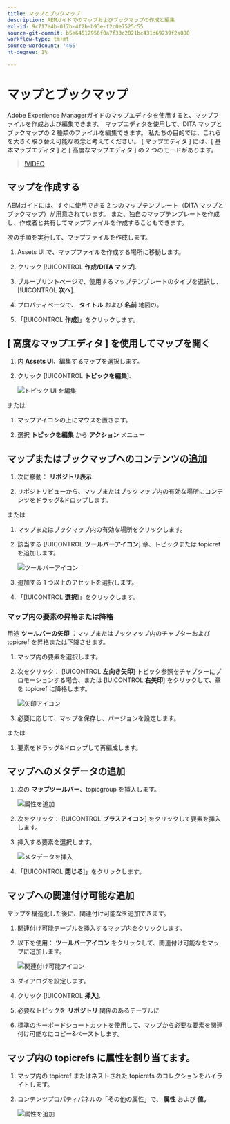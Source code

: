 ```yaml
---
title: マップとブックマップ
description: AEMガイドでのマップおよびブックマップの作成と編集
exl-id: 9c717e4b-017b-4f2b-b93e-f2c0e7525c55
source-git-commit: b5e64512956f0a7f33c2021bc431d69239f2a088
workflow-type: tm+mt
source-wordcount: '465'
ht-degree: 1%

---
```


# マップとブックマップ

Adobe Experience Managerガイドのマップエディタを使用すると、マップファイルを作成および編集できます。 マップエディタを使用して、DITA マップとブックマップの 2 種類のファイルを編集できます。 私たちの目的では、これらを大きく取り替え可能な概念と考えてください。
[ マップエディタ ] には、[ 基本マップエディタ ] と [ 高度なマップエディタ ] の 2 つのモードがあります。

>[!VIDEO](https://video.tv.adobe.com/v/342766)

## マップを作成する

AEMガイドには、すぐに使用できる 2 つのマップテンプレート（DITA マップとブックマップ）が用意されています。 また、独自のマップテンプレートを作成し、作成者と共有してマップファイルを作成することもできます。

次の手順を実行して、マップファイルを作成します。

1. Assets UI で、マップファイルを作成する場所に移動します。

2. クリック [!UICONTROL **作成/DITA マップ**].

3. ブループリントページで、使用するマップテンプレートのタイプを選択し、 [!UICONTROL **次へ**].

4. プロパティページで、 **タイトル** および **名前** 地図の。

5. 「[!UICONTROL **作成**]」をクリックします。

## [ 高度なマップエディタ ] を使用してマップを開く

1. 内 **Assets UI**、編集するマップを選択します。

2. クリック [!UICONTROL **トピックを編集**].

   ![トピック UI を編集](images/lesson-14/edit-topics.png)

または

1. マップアイコンの上にマウスを置きます。

2. 選択 **トピックを編集** から **アクション** メニュー


## マップまたはブックマップへのコンテンツの追加

1. 次に移動： **リポジトリ表示**.

2. リポジトリビューから、マップまたはブックマップ内の有効な場所にコンテンツをドラッグ&amp;ドロップします。

または

1. マップまたはブックマップ内の有効な場所をクリックします。

2. 該当する [!UICONTROL **ツールバーアイコン**] 章、トピックまたは topicref を追加します。

   ![ツールバーアイコン](images/lesson-14/toolbar-icons.png)

3. 追加する 1 つ以上のアセットを選択します。

4. 「[!UICONTROL **選択**]」をクリックします。

### マップ内の要素の昇格または降格

用途 **ツールバーの矢印** ：マップまたはブックマップ内のチャプターおよび topicref を昇格または下降させます。

1. マップ内の要素を選択します。

2. 次をクリック： [!UICONTROL **左向き矢印**] トピック参照をチャプターにプロモーションする場合、または [!UICONTROL **右矢印**] をクリックして、章を topicref に降格します。

   ![矢印アイコン](images/lesson-14/toolbar-arrows.png)

3. 必要に応じて、マップを保存し、バージョンを設定します。

または

1. 要素をドラッグ&amp;ドロップして再編成します。

## マップへのメタデータの追加

1. 次の **マップツールバー**、topicgroup を挿入します。

   ![属性を追加](images/lesson-14/add-topicgroup.png)

2. 次をクリック： [!UICONTROL **プラスアイコン**] をクリックして要素を挿入します。

3. 挿入する要素を選択します。

   ![メタデータを挿入](images/lesson-14/insert-metadata.png)

4. 「[!UICONTROL **閉じる**]」をクリックします。

## マップへの関連付け可能な追加

マップを構造化した後に、関連付け可能なを追加できます。

1. 関連付け可能テーブルを挿入するマップ内をクリックします。

2. 以下を使用： **ツールバーアイコン** をクリックして、関連付け可能なをマップに追加します。

   ![関連付け可能アイコン](images/lesson-14/reltable-icon.png)

3. ダイアログを設定します。

4. クリック [!UICONTROL **挿入**].

5. 必要なトピックを **リポジトリ** 関係のあるテーブルに

6. 標準のキーボードショートカットを使用して、マップから必要な要素を関連付け可能なにコピー&amp;ペーストします。

## マップ内の topicrefs に属性を割り当てます。

1. マップ内の topicref またはネストされた topicrefs のコレクションをハイライトします。

2. コンテンツプロパティパネルの「その他の属性」で、 **属性** および **値。**

   ![属性を追加](images/lesson-14/add-attribute.png)
